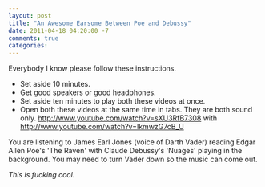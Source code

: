 ```yaml
---
layout: post
title: "An Awesome Earsome Between Poe and Debussy"
date: 2011-04-18 04:20:00 -7
comments: true
categories: 
---
```

Everybody I know please follow these instructions.

- Set aside 10 minutes.
- Get good speakers or good headphones.
- Set aside ten minutes to play both these videos at once.
- Open both these videos at the same time in tabs. They are both sound only.
http://www.youtube.com/watch?v=sXU3RfB7308 with
http://www.youtube.com/watch?v=IkmwzG7cB_U

You are listening to James Earl Jones (voice of Darth Vader) reading Edgar Allen
Poe's 'The Raven' with Claude Debussy's 'Nuages' playing in the background.
You may need to turn Vader down so the music can come out.

*This is fucking cool.*
